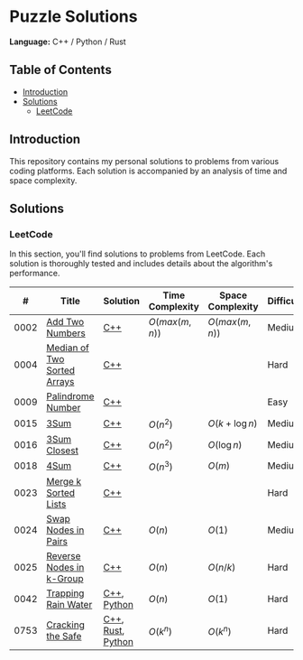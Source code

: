 # Puzzle Solutions
**Language:** C++ / Python / Rust

## Table of Contents
- [Introduction](#introduction)
- [Solutions](#solutions)
  - [LeetCode](#leetcode)

## Introduction
This repository contains my personal solutions to problems from various coding platforms. Each solution is accompanied by an analysis of time and space complexity.

## Solutions

### LeetCode
In this section, you'll find solutions to problems from LeetCode. Each solution is thoroughly tested and includes details about the algorithm's performance.

|  #   | Title                                                                                                 | Solution                                                                                                                             | Time Complexity  | Space Complexity | Difficulty |
|------|-------------------------------------------------------------------------------------------------------|--------------------------------------------------------------------------------------------------------------------------------------|------------------|------------------|------------|
| 0002 | [Add Two Numbers](https://leetcode.com/problems/add-two-numbers)                                      | [C++](./LeetCode/Problem-2/solution.cpp)                                                                                             | $O(max(m,n))$    | $O(max(m,n))$    | Medium     |
| 0004 | [Median of Two Sorted Arrays](https://leetcode.com/problems/median-of-two-sorted-arrays)              | [C++](./LeetCode/Problem-4/solution.cpp)                                                                                             |                  |                  | Hard       |
| 0009 | [Palindrome Number](https://leetcode.com/problems/palindrome-number)                                  | [C++](./LeetCode/Problem-9/solution.cpp)                                                                                             |                  |                  | Easy       |
| 0015 | [3Sum](https://leetcode.com/problems/3sum)                                                            | [C++](./LeetCode/Problem-15/solution.cpp)                                                                                            | $O(n^2)$         | $O(k + \log n)$  | Medium     |
| 0016 | [3Sum Closest](https://leetcode.com/problems/3sum-closest)                                            | [C++](./LeetCode/Problem-16/solution.cpp)                                                                                            | $O(n^2)$         | $O(\log n)$      | Medium     |
| 0018 | [4Sum](https://leetcode.com/problems/4sum)                                                            | [C++](./LeetCode/Problem-18/solution.cpp)                                                                                            | $O(n^3)$         | $O(m)$           | Medium     |
| 0023 | [Merge k Sorted Lists](https://leetcode.com/problems/merge-k-sorted-lists)                            | [C++](./LeetCode/Problem-23/solution.cpp)                                                                                            |                  |                  | Hard       |
| 0024 | [Swap Nodes in Pairs](https://leetcode.com/problems/swap-nodes-in-pairs)                              | [C++](./LeetCode/Problem-24/solution.cpp)                                                                                            | $O(n)$           | $O(1)$           | Medium     |
| 0025 | [Reverse Nodes in k-Group](https://leetcode.com/problems/reverse-nodes-in-k-group)                    | [C++](./LeetCode/Problem-25/solution.cpp)                                                                                            | $O(n)$           | $O(n/k)$         | Hard       |
| 0042 | [Trapping Rain Water](https://leetcode.com/problems/trapping-rain-water)                              | [C++](./LeetCode/Problem-42/solution.cpp), [Python](./LeetCode/Problem-42/solution.py)                                               | $O(n)$           | $O(1)$           | Hard       |
| 0753 | [Cracking the Safe](https://leetcode.com/problems/cracking-the-safe)                                  | [C++](./LeetCode/Problem-753/solution.cpp), [Rust](./LeetCode/Problem-753/solution.rs), [Python](./LeetCode/Problem-753/solution.py) | $O(k^n)$         | $O(k^n)$         | Hard       |
